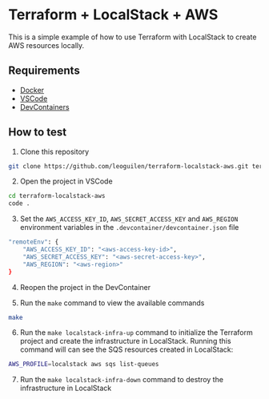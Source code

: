 # Terraform + LocalStack + AWS

This is a simple example of how to use Terraform with LocalStack to create AWS resources locally.

## Requirements

- [Docker](https://www.docker.com/)
- [VSCode](https://code.visualstudio.com/)
- [DevContainers](https://code.visualstudio.com/docs/remote/containers)

## How to test

1. Clone this repository
```bash
git clone https://github.com/leoguilen/terraform-localstack-aws.git terraform-localstack-aws
```

2. Open the project in VSCode
```bash
cd terraform-localstack-aws
code .
```

3. Set the `AWS_ACCESS_KEY_ID`, `AWS_SECRET_ACCESS_KEY` and `AWS_REGION` environment variables in the `.devcontainer/devcontainer.json` file
```bash
"remoteEnv": {
	"AWS_ACCESS_KEY_ID": "<aws-access-key-id>",
	"AWS_SECRET_ACCESS_KEY": "<aws-secret-access-key>",
	"AWS_REGION": "<aws-region>"
}
```

4. Reopen the project in the DevContainer

5. Run the `make` command to view the available commands
```bash
make
```

6. Run the `make localstack-infra-up` command to initialize the Terraform project and create the infrastructure in LocalStack.
Running this command will can see the SQS resources created in LocalStack:
```bash
AWS_PROFILE=localstack aws sqs list-queues
```

7. Run the `make localstack-infra-down` command to destroy the infrastructure in LocalStack